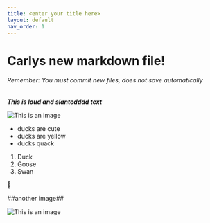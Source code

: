 ```yaml
---
title: <enter your title here>
layout: default
nav_order: 1
---
```

  
# Carlys new markdown file!
###### Remember: You must commit new files, does not save automatically
  
  ***This is loud and slantedddd text***
  
![This is an image](https://myoctocat.com/assets/images/base-octocat.svg)
  
  - ducks are cute
  - ducks are yellow
  - ducks quack
  
  1. Duck
  2. Goose
  3. Swan
  
  :hatched_chick:
  
  ##another image##
  
  ![This is an image](https://static.vecteezy.com/system/resources/previews/007/528/060/original/duck-cartoon-colored-clipart-illustration-free-vector.jpg)

